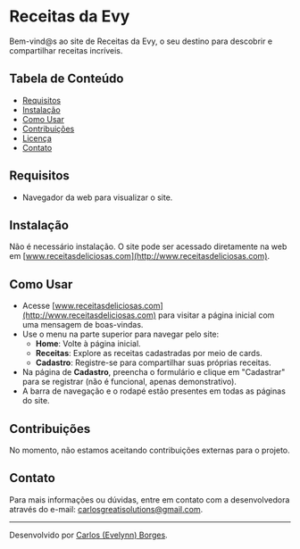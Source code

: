 # Receitas da Evy

Bem-vind@s ao site de Receitas da Evy, o seu destino para descobrir e compartilhar receitas incríveis.

## Tabela de Conteúdo

- [Requisitos](#requisitos)
- [Instalação](#instalação)
- [Como Usar](#como-usar)
- [Contribuições](#contribuições)
- [Licença](#licença)
- [Contato](#contato)

## Requisitos

- Navegador da web para visualizar o site.

## Instalação

Não é necessário instalação. O site pode ser acessado diretamente na web em [www.receitasdeliciosas.com](http://www.receitasdeliciosas.com).

## Como Usar

- Acesse [www.receitasdeliciosas.com](http://www.receitasdeliciosas.com) para visitar a página inicial com uma mensagem de boas-vindas.
- Use o menu na parte superior para navegar pelo site:
  - **Home**: Volte à página inicial.
  - **Receitas**: Explore as receitas cadastradas por meio de cards.
  - **Cadastro**: Registre-se para compartilhar suas próprias receitas.
- Na página de **Cadastro**, preencha o formulário e clique em "Cadastrar" para se registrar (não é funcional, apenas demonstrativo).
- A barra de navegação e o rodapé estão presentes em todas as páginas do site.

## Contribuições

No momento, não estamos aceitando contribuições externas para o projeto.

## Contato

Para mais informações ou dúvidas, entre em contato com a desenvolvedora através do e-mail: carlosgreatisolutions@gmail.com.

---

Desenvolvido por [Carlos (Evelynn) Borges](https://github.com/CarlosBorges6158).
